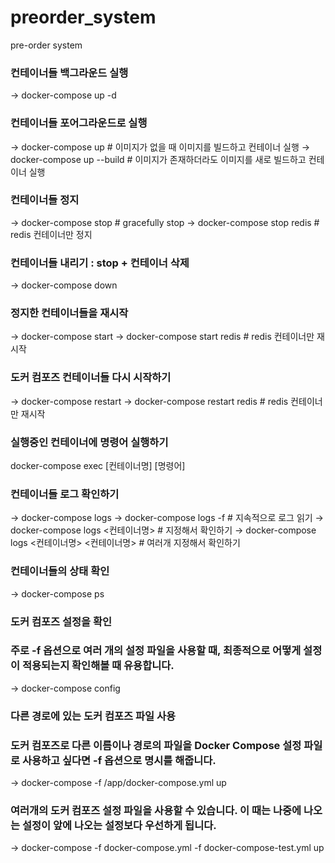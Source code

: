 # preorder_system
pre-order system
### 컨테이너들 백그라운드 실행
 → docker-compose up -d
 
### 컨테이너들 포어그라운드로 실행
 → docker-compose up # 이미지가 없을 때 이미지를 빌드하고 컨테이너 실행
 → docker-compose up --build # 이미지가 존재하더라도 이미지를 새로 빌드하고 컨테이너 실행
 
### 컨테이너들 정지
 → docker-compose stop # gracefully stop
 → docker-compose stop redis # redis 컨테이너만 정지

### 컨테이너들 내리기 : stop + 컨테이너 삭제
 → docker-compose down

### 정지한 컨테이너들을 재시작
 → docker-compose start
 → docker-compose start redis # redis 컨테이너만 재시작

### 도커 컴포즈 컨테이너들 다시 시작하기
 → docker-compose restart
 → docker-compose restart redis # redis 컨테이너만 재시작

### 실행중인 컨테이너에 명령어 실행하기
docker-compose exec [컨테이너명] [명령어]

### 컨테이너들 로그 확인하기
 → docker-compose logs
 → docker-compose logs -f # 지속적으로 로그 읽기
 → docker-compose logs <컨테이너명> # 지정해서 확인하기
 → docker-compose logs <컨테이너명> <컨테이너명> # 여러개 지정해서 확인하기

### 컨테이너들의 상태 확인
 → docker-compose ps

### 도커 컴포즈 설정을 확인
### 주로 -f 옵션으로 여러 개의 설정 파일을 사용할 때, 최종적으로 어떻게 설정이 적용되는지 확인해볼 때 유용합니다.
 → docker-compose config

### 다른 경로에 있는 도커 컴포즈 파일 사용
### 도커 컴포즈로 다른 이름이나 경로의 파일을 Docker Compose 설정 파일로 사용하고 싶다면 -f 옵션으로 명시를 해줍니다.
 → docker-compose -f /app/docker-compose.yml up
### 여러개의 도커 컴포즈 설정 파일을 사용할 수 있습니다. 이 때는 나중에 나오는 설정이 앞에 나오는 설정보다 우선하게 됩니다.
 → docker-compose -f docker-compose.yml -f docker-compose-test.yml up
